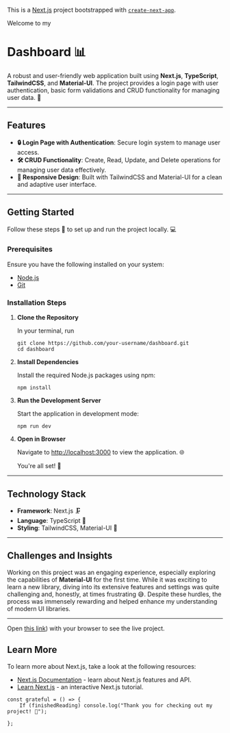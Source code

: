 This is a [Next.js](https://nextjs.org) project bootstrapped with [`create-next-app`](https://nextjs.org/docs/app/api-reference/cli/create-next-app).

 Welcome to my

# Dashboard 📊

A robust and user-friendly web application built using **Next.js**, **TypeScript**, **TailwindCSS**, and **Material-UI**. The project provides a login page with user authentication, basic form validations and CRUD functionality for managing user data. 🚀

---

## Features

- **🔒 Login Page with Authentication**: Secure login system to manage user access.
- **🛠️ CRUD Functionality**: Create, Read, Update, and Delete operations for managing user data effectively.
- **📱 Responsive Design**: Built with TailwindCSS and Material-UI for a clean and adaptive user interface.

---

## Getting Started

Follow these steps 👣 to set up and run the project locally. 💻

### Prerequisites

Ensure you have the following installed on your system:
- [Node.js](https://nodejs.org/) 
- [Git](https://git-scm.com/)

### Installation Steps

1. **Clone the Repository**

   In your terminal, run
   
   ```
   git clone https://github.com/your-username/dashboard.git
   cd dashboard
   ```

3. **Install Dependencies**

   Install the required Node.js packages using npm:

   ```
   npm install
   ```

4. **Run the Development Server**

   Start the application in development mode:

   ```
   npm run dev
   ```

5. **Open in Browser**

   Navigate to [http://localhost:3000](http://localhost:3000) to view the application. 🌐

   You're all set! 🎉

---

## Technology Stack

- **Framework**: Next.js 🗜
- **Language**: TypeScript 📝
- **Styling**: TailwindCSS, Material-UI 💅

---

## Challenges and Insights

Working on this project was an engaging experience, especially exploring the capabilities of **Material-UI** for the first time. While it was exciting to learn a new library, diving into its extensive features and settings was quite challenging and, honestly, at times frustrating 😅. Despite these hurdles, the process was immensely rewarding and helped enhance my understanding of modern UI libraries.

---


Open [this link](https://admin-dashboard-makodoli.vercel.app/)) with your browser to see the live project.


## Learn More

To learn more about Next.js, take a look at the following resources:

- [Next.js Documentation](https://nextjs.org/docs) - learn about Next.js features and API.
- [Learn Next.js](https://nextjs.org/learn) - an interactive Next.js tutorial.

```
const grateful = () => {
    If (finishedReading) console.log("Thank you for checking out my project! 🙏");

};
```

